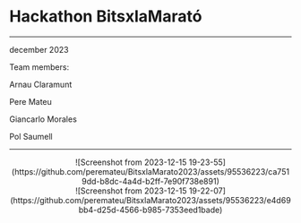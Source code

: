 # Hackathon BitsxlaMarató 

---
december 2023

Team members:

Arnau Claramunt

Pere Mateu

Giancarlo Morales

Pol Saumell

---

<center>
![Screenshot from 2023-12-15 19-23-55](https://github.com/peremateu/BitsxlaMarato2023/assets/95536223/ca7519dd-b8dc-4a4d-b2ff-7e90f738e891)
</center>

<center>
![Screenshot from 2023-12-15 19-22-07](https://github.com/peremateu/BitsxlaMarato2023/assets/95536223/e4d69bb4-d25d-4566-b985-7353eed1bade)
</center>
